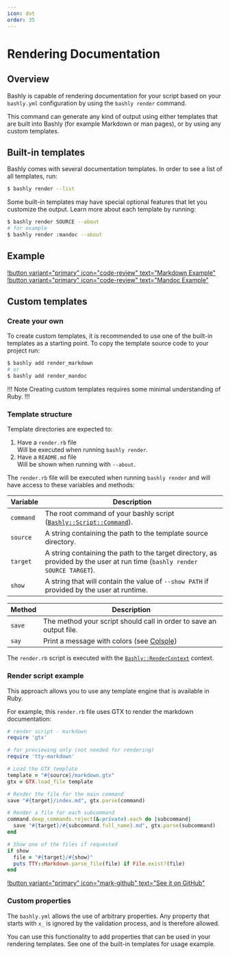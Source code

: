 ```yaml
---
icon: dot
order: 35
---
```


# Rendering Documentation

## Overview

Bashly is capable of rendering documentation for your script based on
your `bashly.yml` configuration by using the `bashly render` command.

This command can generate any kind of output using either templates that are 
built into Bashly (for example Markdown or man pages), or by using
any custom templates.

## Built-in templates

Bashly comes with several documentation templates. In order to see a list of
all templates, run:

```bash
$ bashly render --list
```

Some built-in templates may have special optional features that let you
customize the output. Learn more about each template by running:

```bash
$ bashly render SOURCE --about
# for example
$ bashly render :mandoc --about
```

## Example

[!button variant="primary" icon="code-review" text="Markdown Example"](https://github.com/DannyBen/bashly/tree/master/examples/render-markdown#readme) [!button variant="primary" icon="code-review" text="Mandoc Example"](https://github.com/DannyBen/bashly/tree/master/examples/render-mandoc#readme)

## Custom templates

### Create your own

To create custom templates, it is recommended to use one of the built-in
templates as a starting point. To copy the template source code to your project
run:

```bash
$ bashly add render_markdown
# or
$ bashly add render_mandoc
```

!!! Note
Creating custom templates requires some minimal understanding of Ruby.
!!!

### Template structure

Template directories are expected to:

1. Have a `render.rb` file  
   Will be executed when running `bashly render`.
2. Have a `README.md` file  
   Will be shown when running with `--about`.

The `render.rb` file will be executed when running `bashly render` and 
will have access to these variables and methods:

| Variable  | Description
|-----------|---------
| `command` | The root command of your bashly script ([`Bashly::Script::Command`](https://github.com/DannyBen/bashly/blob/master/lib/bashly/script/command.rb)).
| `source`  | A string containing the path to the template source directory.
| `target`  | A string containing the path to the target directory, as provided by the user at run time (`bashly render SOURCE TARGET`).
| `show`    | A string that will contain the value of `--show PATH` if provided by the user at runtime.

| Method | Description
|--------|-------------
| `save` | The method your script should call in order to save an output file.
| `say`  | Print a message with colors (see [Colsole](https://github.com/dannyben/colsole))

The `render.rb` script is executed with the [`Bashly::RenderContext`](https://github.com/DannyBen/bashly/blob/master/lib/bashly/render_context.rb) context.

### Render script example

This approach allows you to use any template engine that is available in Ruby.

For example, this `render.rb` file uses GTX to render the markdown
documentation:

```ruby render.rb
# render script - markdown
require 'gtx'

# for previewing only (not needed for rendering)
require 'tty-markdown'

# Load the GTX template
template = "#{source}/markdown.gtx"
gtx = GTX.load_file template

# Render the file for the main command
save "#{target}/index.md", gtx.parse(command)

# Render a file for each subcommand
command.deep_commands.reject(&:private).each do |subcommand|
  save "#{target}/#{subcommand.full_name}.md", gtx.parse(subcommand)
end

# Show one of the files if requested
if show
  file = "#{target}/#{show}"
  puts TTY::Markdown.parse_file(file) if File.exist?(file)
end
```

[!button variant="primary" icon="mark-github" text="See it on GitHub"](https://github.com/DannyBen/bashly/tree/master/lib/bashly/libraries/render/markdown)

### Custom properties

The `bashly.yml` allows the use of arbitrary properties. Any property that starts with `x_` is
ignored by the validation process, and is therefore allowed.

You can use this functionality to add properties that can be used in your
rendering templates. See one of the built-in templates for usage example.
